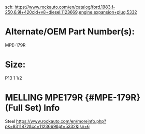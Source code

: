 sch: https://www.rockauto.com/en/catalog/ford,1983,f-250,6.9l+420cid+v8+diesel,1123669,engine,expansion+plug,5332

# Alternate/OEM Part Number(s):
MPE-179R


# Size:
P13
1 1/2

# MELLING MPE179R {#MPE-179R} (Full Set) Info
Steel
https://www.rockauto.com/en/moreinfo.php?pk=8311872&cc=1123669&pt=5332&jsn=6
